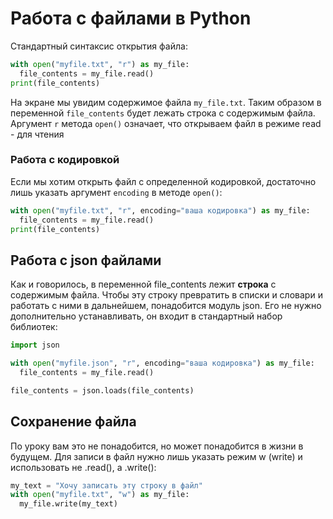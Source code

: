 # Работа с файлами в Python

Стандартный синтаксис открытия файла:
```Python
with open("myfile.txt", "r") as my_file:
  file_contents = my_file.read()
print(file_contents)
```

На экране мы увидим содержимое файла `my_file.txt`. Таким образом в переменной `file_contents` будет лежать строка с содержимым файла. Аргумент `r` метода `open()` означает, что открываем файл в режиме read - для чтения

### Работа с кодировкой
Если мы хотим открыть файл с определенной кодировкой, достаточно лишь указать аргумент `encoding` в методе `open()`: 

```Python
with open("myfile.txt", "r", encoding="ваша кодировка") as my_file:
  file_contents = my_file.read()
print(file_contents)
```

## Работа с json файлами
Как и говорилось, в переменной file_contents лежит **строка** с содержимым файла. Чтобы эту строку превратить в списки и словари и работать с ними в дальнейшем, понадобится модуль json. 
Его не нужно дополнительно устанавливать, он входит в стандартный набор библиотек:

```Python
import json

with open("myfile.json", "r", encoding="ваша кодировка") as my_file:
  file_contents = my_file.read()

file_contents = json.loads(file_contents)
```

## Сохранение файла
По уроку вам это не понадобится, но может понадобится в жизни в будущем.
Для записи в файл нужно лишь указать режим w (write) и использовать не .read(), а .write():

```Python
my_text = "Хочу записать эту строку в файл"
with open("myfile.txt", "w") as my_file:
  my_file.write(my_text)
```





